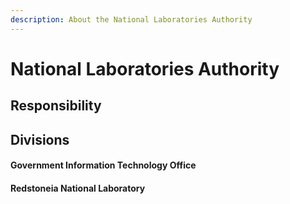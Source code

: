```yaml
---
description: About the National Laboratories Authority
---
```


# National Laboratories Authority

## Responsibility

## Divisions

#### Government Information Technology Office

#### &#x20;Redstoneia National Laboratory
